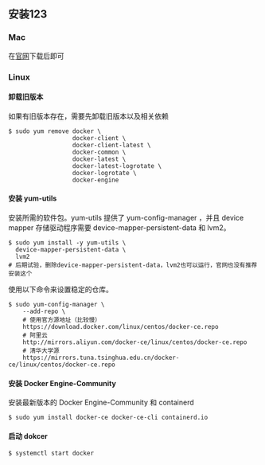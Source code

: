 ## 安装123
### Mac
在[官网](https://www.docker.com/get-started)下载后即可
### Linux
#### 卸载旧版本
如果有旧版本存在，需要先卸载旧版本以及相关依赖
```
$ sudo yum remove docker \
                  docker-client \
                  docker-client-latest \
                  docker-common \
                  docker-latest \
                  docker-latest-logrotate \
                  docker-logrotate \
                  docker-engine
```
#### 安装 yum-utils
安装所需的软件包。yum-utils 提供了 yum-config-manager ，并且 device mapper 存储驱动程序需要 device-mapper-persistent-data 和 lvm2。

```
$ sudo yum install -y yum-utils \
  device-mapper-persistent-data \
  lvm2
# 后期试验，删除device-mapper-persistent-data，lvm2也可以运行，官网也没有推荐安装这个
```
使用以下命令来设置稳定的仓库。
```
$ sudo yum-config-manager \
    --add-repo \
    # 使用官方源地址（比较慢）
    https://download.docker.com/linux/centos/docker-ce.repo
    # 阿里云
    http://mirrors.aliyun.com/docker-ce/linux/centos/docker-ce.repo
    # 清华大学源
    https://mirrors.tuna.tsinghua.edu.cn/docker-ce/linux/centos/docker-ce.repo
```
#### 安装 Docker Engine-Community
安装最新版本的 Docker Engine-Community 和 containerd
```
$ sudo yum install docker-ce docker-ce-cli containerd.io
```
#### 启动 dokcer
```
$ systemctl start docker
```
